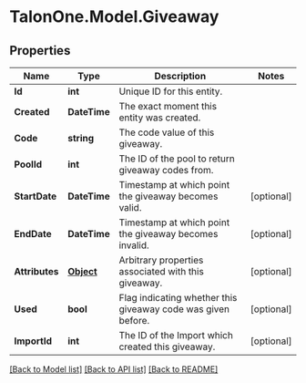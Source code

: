 # TalonOne.Model.Giveaway
## Properties

Name | Type | Description | Notes
------------ | ------------- | ------------- | -------------
**Id** | **int** | Unique ID for this entity. | 
**Created** | **DateTime** | The exact moment this entity was created. | 
**Code** | **string** | The code value of this giveaway. | 
**PoolId** | **int** | The ID of the pool to return giveaway codes from. | 
**StartDate** | **DateTime** | Timestamp at which point the giveaway becomes valid. | [optional] 
**EndDate** | **DateTime** | Timestamp at which point the giveaway becomes invalid. | [optional] 
**Attributes** | [**Object**](.md) | Arbitrary properties associated with this giveaway. | [optional] 
**Used** | **bool** | Flag indicating whether this giveaway code was given before. | [optional] 
**ImportId** | **int** | The ID of the Import which created this giveaway. | [optional] 

[[Back to Model list]](../README.md#documentation-for-models) [[Back to API list]](../README.md#documentation-for-api-endpoints) [[Back to README]](../README.md)

